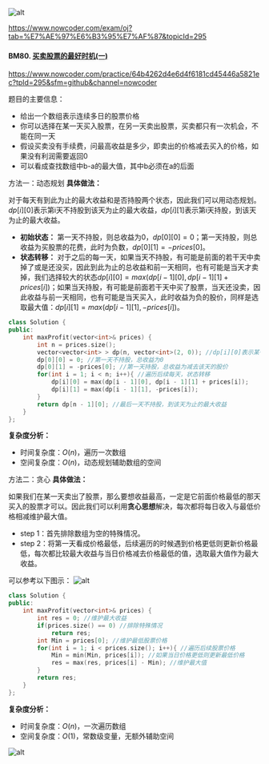 ![alt](https://uploadfiles.nowcoder.com/bm/top101-head.jpg)

https://www.nowcoder.com/exam/oj?tab=%E7%AE%97%E6%B3%95%E7%AF%87&topicId=295


#### BM80. [买卖股票的最好时机(一)](https://www.nowcoder.com/practice/64b4262d4e6d4f6181cd45446a5821ec?tpId=295&sfm=github&channel=nowcoder)

https://www.nowcoder.com/practice/64b4262d4e6d4f6181cd45446a5821ec?tpId=295&sfm=github&channel=nowcoder


题目的主要信息：

- 给出一个数组表示连续多日的股票价格
- 你可以选择在某一天买入股票，在另一天卖出股票，买卖都只有一次机会，不能在同一天
- 假设买卖没有手续费，问最高收益是多少，即卖出的价格减去买入的价格，如果没有利润需要返回0
- 可以看成查找数组中b-a的最大值，其中b必须在a的后面

方法一：动态规划
**具体做法：**

对于每天有到此为止的最大收益和是否持股两个状态，因此我们可以用动态规划。$dp[i][0]$表示第i天不持股到该天为止的最大收益，$dp[i][1]$表示第i天持股，到该天为止的最大收益。

- **初始状态：** 第一天不持股，则总收益为0，$dp[0][0]=0$；第一天持股，则总收益为买股票的花费，此时为负数，$dp[0][1] = -prices[0]$。
- **状态转移：** 对于之后的每一天，如果当天不持股，有可能是前面的若干天中卖掉了或是还没买，因此到此为止的总收益和前一天相同，也有可能是当天才卖掉，我们选择较大的状态$dp[i][0] = max(dp[i - 1][0], dp[i - 1][1] + prices[i])$；如果当天持股，有可能是前面若干天中买了股票，当天还没卖，因此收益与前一天相同，也有可能是当天买入，此时收益为负的股价，同样是选取最大值：$dp[i][1] = max(dp[i - 1][1], -prices[i])$。

```cpp
class Solution {
public:
    int maxProfit(vector<int>& prices) {
        int n = prices.size();
        vector<vector<int> > dp(n, vector<int>(2, 0)); //dp[i][0]表示某一天不持股到该天为止的最大收益，dp[i][1]表示某天持股，到该天为止的最大收益
        dp[0][0] = 0; //第一天不持股，总收益为0
        dp[0][1] = -prices[0]; //第一天持股，总收益为减去该天的股价
        for(int i = 1; i < n; i++){ //遍历后续每天，状态转移
            dp[i][0] = max(dp[i - 1][0], dp[i - 1][1] + prices[i]);
            dp[i][1] = max(dp[i - 1][1], -prices[i]);
        }
        return dp[n - 1][0]; //最后一天不持股，到该天为止的最大收益
    }
};
```

**复杂度分析：**
- 时间复杂度：$O(n)$，遍历一次数组
- 空间复杂度：$O(n)$，动态规划辅助数组的空间


方法二：贪心
**具体做法：**

如果我们在某一天卖出了股票，那么要想收益最高，一定是它前面价格最低的那天买入的股票才可以。因此我们可以利用**贪心思想**解决，每次都将每日收入与最低价格相减维护最大值。

- step 1：首先排除数组为空的特殊情况。
- step 2：将第一天看成价格最低，后续遍历的时候遇到价格更低则更新价格最低，每次都比较最大收益与当日价格减去价格最低的值，选取最大值作为最大收益。

可以参考以下图示：
![alt](https://uploadfiles.nowcoder.com/images/20220205/397721558_1644068226829/DC748AB84FD5FA876AEC8EAF47CC0C9D)


```cpp
class Solution {
public:
    int maxProfit(vector<int>& prices) {
        int res = 0; //维护最大收益
        if(prices.size() == 0) //排除特殊情况
            return res;
        int Min = prices[0]; //维护最低股票价格
        for(int i = 1; i < prices.size(); i++){ //遍历后续股票价格
            Min = min(Min, prices[i]); //如果当日价格更低则更新最低价格
            res = max(res, prices[i] - Min); //维护最大值
        }
        return res;
    }
};
```

**复杂度分析：**
- 时间复杂度：$O(n)$，一次遍历数组
- 空间复杂度：$O(1)$，常数级变量，无额外辅助空间

![alt](https://uploadfiles.nowcoder.com/bm/top101-tail.jpg)